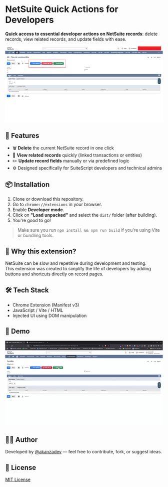 # NetSuite Quick Actions for Developers

**Quick access to essential developer actions on NetSuite records**: delete records, view related records, and update fields with ease.

![screenshot](preview.png)

## 🚀 Features

- 🗑️ **Delete** the current NetSuite record in one click
- 🔗 **View related records** quickly (linked transactions or entities)
- ✏️ **Update record fields** manually or via predefined logic
- ⚙️ Designed specifically for SuiteScript developers and technical admins

## 📦 Installation

1. Clone or download this repository.
2. Go to `chrome://extensions` in your browser.
3. Enable **Developer mode**.
4. Click on **"Load unpacked"** and select the `dist/` folder (after building).
5. You're good to go!

> Make sure you run `npm install && npm run build` if you're using Vite or bundling tools.

## 🧠 Why this extension?

NetSuite can be slow and repetitive during development and testing.  
This extension was created to simplify the life of developers by adding buttons and shortcuts directly on record pages.

## 🛠️ Tech Stack

- Chrome Extension (Manifest v3)
- JavaScript / Vite / HTML
- Injected UI using DOM manipulation

## 📸 Demo

![NetSuite Dev Extension Demo](demo.gif)


## 🧑‍💻 Author

Developed by [@akanzadev](https://github.com/akanzadev) — feel free to contribute, fork, or suggest ideas.

## 📄 License

[MIT License](LICENSE)
